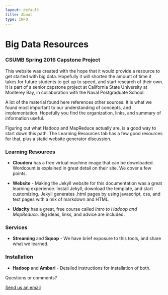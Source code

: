 ```yaml
---
layout: default
title: About
type: INFO
---
```

# Big Data Resources

### CSUMB Spring 2016 Capstone Project

This website was created with the hope that it would provide a resource to get started with big data. Hopefully it will shorten the amount of time it takes for future students to get up to speed, and start research of their own.  It is part of a senior capstone project at California State University at Monterey Bay, in collaboration with the Naval Postgraduate School.

A lot of the material found here references other sources.  It is what we found most important to our understanding of concepts, and implementation.  Hopefully you find the organization, links, and summary of information useful. 

Figuring out what Hadoop and MapReduce actually are, is a good way to start down this path.  The Learning Resources tab has a few good resources for that, plus a static website generator discussion.

### Learning Resources

 - **Cloudera** has a free virtual machine image that can be downloaded.  Wordcount is explained in great detail on their site.  We cover a few points.  

 - **Website** - Making the Jekyll website for this documentation was a great learning experience.  Install Jekyll, download the template, and start customizing.  Jekyll generates .html pages by using javascript, css, and text pages with a mix of markdown and HTML. 

  - **Udacity** has a great, free course called *Intro to Hadoop and MapReduce*.  Big ideas, links, and advice are included.

### Services

 - **Streaming** and **Sqoop** - We have brief exposure to this tools, and share what we learned.
 
### Installation

 - **Hadoop** and **Ambari** - Detailed instructions for installation of both.

Questions or comments?

<a href="mailto:csumbbigdata@gmail.com">Send us an email</a>